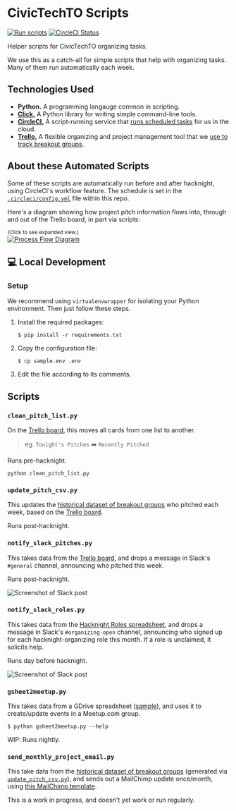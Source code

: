 # CivicTechTO Scripts
[![Run scripts](https://img.shields.io/badge/scheduled%20scripts-RUN-44cc11.svg)][circleci-proj]
[![CircleCI Status](https://img.shields.io/circleci/project/github/CivicTechTO/civictechto-scripts.svg?label=CircleCI)][circleci-proj]

Helper scripts for CivicTechTO organizing tasks.

We use this as a catch-all for simple scripts that help with organizing
tasks. Many of them run automatically each week.

## Technologies Used

- **Python.** A programming langauge common in scripting.
- [**Click.**][click] A Python library for writing simple command-line
  tools.
- [**CircleCI.**][circleci] A script-running service that [runs scheduled
  tasks][circleci-cron] for us in the cloud.
- [**Trello.**][trello] A flexible organizing and project management
  tool that we [use to track breakout groups][trello-board].

## About these Automated Scripts

Some of these scripts are automatically run before and after hacknight,
using CircleCI's workflow feature. The schedule is set in the
[`.circleci/config.yml`][circleci-config] file within this repo.

Here's a diagram showing how project pitch information flows into, through and out of the Trello board, in part via scripts:

<sub>(Click to see expanded view.)</sub><br/>
[![Process Flow Diagram](https://docs.google.com/drawings/d/e/2PACX-1vSNrFFElzvRuHQM44PU--wO3kyDwhR54gnj6mHoXbJ_1CkRzgB2murOhFNM9DxIcnYSYGSk5naJH2p5/pub?w=600)](https://docs.google.com/drawings/d/1h9hY9eyfZzdVbIu-4pihQ6RBgrjj8PbUsHE4oHbGYUY/edit)

## :computer: Local Development

### Setup

We recommend using `virtualenvwrapper` for isolating your Python
environment. Then just follow these steps.

1. Install the required packages:

    ```
    $ pip install -r requirements.txt
    ```

2. Copy the configuration file:

    ```
    $ cp sample.env .env
    ```

3. Edit the file according to its comments.

## Scripts

### `clean_pitch_list.py`

On the [Trello board][trello-board], this moves all cards from one list to another.

> eg. `Tonight's Pitches` :arrow_right: `Recently Pitched`

Runs pre-hacknight.

```
python clean_pitch_list.py
```

### `update_pitch_csv.py`

This updates the [historical dataset of breakout
groups][breakout-dataset] who pitched each week, based on the [Trello
board][trello-board].

Runs post-hacknight.

### `notify_slack_pitches.py`

This takes data from the [Trello board][trello-board], and drops a
message in Slack's `#general` channel, announcing who pitched this week.

Runs post-hacknight.

![Screenshot of Slack post](https://i.imgur.com/M1y4Yi6.png)

### `notify_slack_roles.py`

This takes data from the [Hacknight Roles spreadsheet][hacknight-roles-sheet], and drops a
message in Slack's `#organizing-open` channel, announcing who signed up for each hacknight-organizing role this month. If a role is unclaimed, it solicits help.

Runs day before hacknight.

![Screenshot of Slack post](https://i.imgur.com/PLUi7Lh.png)

### `gsheet2meetup.py`

This takes data from a GDrive spreadsheet ([sample][]), and uses it to
create/update events in a Meetup.com group.

   [sample]: https://docs.google.com/spreadsheets/d/19B5sk8zq_pYZVe0DMGCKKBP2jYolm6COfJfIq45vwCg/edit#gid=2098195688

    $ python gsheet2meetup.py --help

WIP: Runs nightly.

### `send_monthly_project_email.py`

This take data from the [historical dataset of breakout
groups][breakout-dataset] (generated via [`update_pitch_csv.py`](#update_pitch_csvpy)), and sends out a MailChimp update once/month, using [this MailChimp template][mailchimp-template].

This is a work in progress, and doesn't yet work or run regularly.

<!-- Links -->
   [click]: http://click.pocoo.org/5/
   [circleci]: https://circleci.com/docs/2.0/about-circleci/
   [circleci-cron]: https://support.circleci.com/hc/en-us/articles/115015481128-Scheduling-jobs-cron-for-builds-
   [circleci-proj]: https://circleci.com/gh/CivicTechTO/civictechto-scripts
   [circleci-config]:.circleci/config.yml#L6-L31
   [breakout-dataset]: https://github.com/CivicTechTO/dataset-civictechto-breakout-groups/blob/master/data/civictechto-breakout-groups.csv
   [trello]: https://trello.com/about
   [trello-board]: https://trello.com/b/EVvNEGK5/hacknight-projects
   [hacknight-roles-sheet]: https://docs.google.com/spreadsheets/d/1v9xUqaSqgvDDlTpFqWtBXDPLKw6HsaFU5DfSO0d_9_0/edit
   [mailchimp-template]: https://us11.admin.mailchimp.com/templates/design?tid=364745
